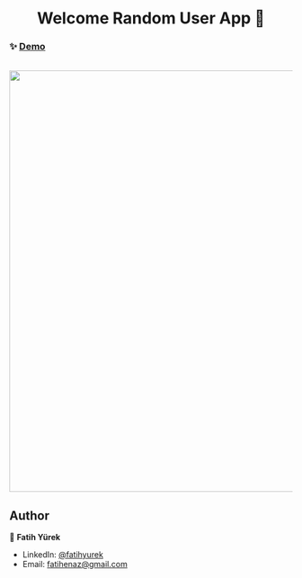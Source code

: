 <h1 align="center">Welcome Random User App 🎉</h1>

### ✨ [Demo](https://myrandom-user-app.netlify.app/)

  </br>
<a href='https://myrandom-user-app.netlify.app/' target='_blank'>
  <img src='https://user-images.githubusercontent.com/81515422/138594805-ef2c34db-c2f4-46cc-916d-b7faf31026bb.gif' width="750" />
</a>


## Author

👤 **Fatih Yürek**

- LinkedIn: [@fatihyurek](https://www.linkedin.com/in/fatihyurek/)
- Email: fatihenaz@gmail.com











